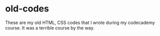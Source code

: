 # old-codes
These are my old HTML, CSS codes that I wrote during my codecademy course. It was a terrible course by the way.
